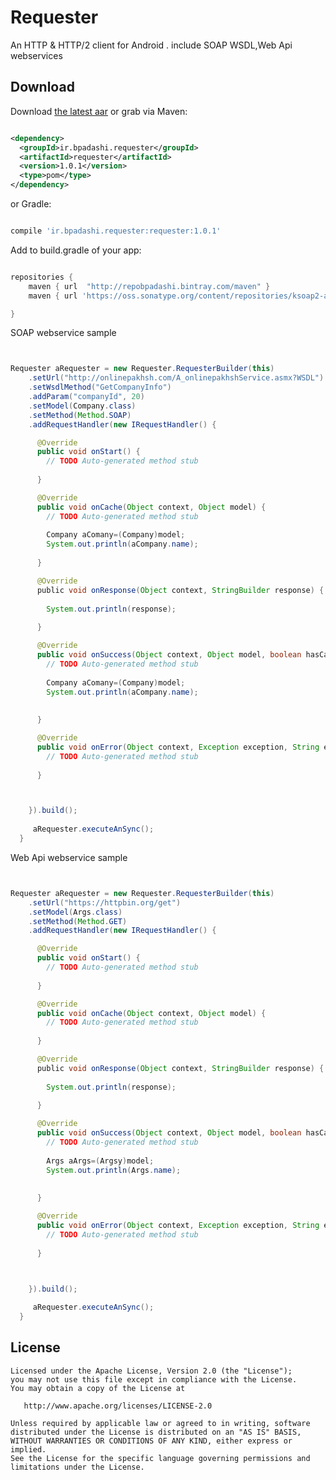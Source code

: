 Requester
======

An HTTP & HTTP/2 client for Android . include SOAP WSDL,Web Api webservices


Download
--------

Download [the latest aar][3] or grab via Maven:
```xml

<dependency>
  <groupId>ir.bpadashi.requester</groupId>
  <artifactId>requester</artifactId>
  <version>1.0.1</version>
  <type>pom</type>
</dependency>
```
or Gradle:
```groovy

compile 'ir.bpadashi.requester:requester:1.0.1'
```
Add to build.gradle of your app:
```groovy

repositories {
    maven { url  "http://repobpadashi.bintray.com/maven" }
    maven { url 'https://oss.sonatype.org/content/repositories/ksoap2-android-releases' }

}
```


SOAP webservice sample
```java


Requester aRequester = new Requester.RequesterBuilder(this)
    .setUrl("http://onlinepakhsh.com/A_onlinepakhshService.asmx?WSDL")
    .setWsdlMethod("GetCompanyInfo")
    .addParam("companyId", 20)
    .setModel(Company.class)
    .setMethod(Method.SOAP)
    .addRequestHandler(new IRequestHandler() {

      @Override
      public void onStart() {
        // TODO Auto-generated method stub
        
      }

      @Override
      public void onCache(Object context, Object model) {
        // TODO Auto-generated method stub
        
        Company aComany=(Company)model;
        System.out.println(aCompany.name);
        
      }

      @Override
      public void onResponse(Object context, StringBuilder response) {
       
        System.out.println(response);
      
      }

      @Override
      public void onSuccess(Object context, Object model, boolean hasCache) {
        // TODO Auto-generated method stub
        
        Company aComany=(Company)model;
        System.out.println(aCompany.name);
        
        
      }

      @Override
      public void onError(Object context, Exception exception, String exceptionFarsi) {
        // TODO Auto-generated method stub
        
      }



    }).build();
     
     aRequester.executeAnSync();
  }
```

Web Api webservice sample
```java


Requester aRequester = new Requester.RequesterBuilder(this)
    .setUrl("https://httpbin.org/get")
    .setModel(Args.class)
    .setMethod(Method.GET)
    .addRequestHandler(new IRequestHandler() {

      @Override
      public void onStart() {
        // TODO Auto-generated method stub
        
      }

      @Override
      public void onCache(Object context, Object model) {
        // TODO Auto-generated method stub
        
      }

      @Override
      public void onResponse(Object context, StringBuilder response) {
       
        System.out.println(response);
      
      }

      @Override
      public void onSuccess(Object context, Object model, boolean hasCache) {
        // TODO Auto-generated method stub
        
        Args aArgs=(Argsy)model;
        System.out.println(Args.name);
        
        
      }

      @Override
      public void onError(Object context, Exception exception, String exceptionFarsi) {
        // TODO Auto-generated method stub
        
      }



    }).build();
     
     aRequester.executeAnSync();
  }
```


License
-------

    Licensed under the Apache License, Version 2.0 (the "License");
    you may not use this file except in compliance with the License.
    You may obtain a copy of the License at

       http://www.apache.org/licenses/LICENSE-2.0

    Unless required by applicable law or agreed to in writing, software
    distributed under the License is distributed on an "AS IS" BASIS,
    WITHOUT WARRANTIES OR CONDITIONS OF ANY KIND, either express or implied.
    See the License for the specific language governing permissions and
    limitations under the License.


 [1]: http://square.github.io/okhttp
 [2]: https://github.com/square/okhttp/wiki
 [3]: https://dl.bintray.com/repobpadashi/maven/ir/bpadashi/requester/1.0.1/:requester-1.0.1.aar
 [4]: https://search.maven.org/remote_content?g=com.squareup.okhttp3&a=mockwebserver&v=LATEST
 [snap]: https://oss.sonatype.org/content/repositories/snapshots/
